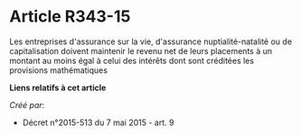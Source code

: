 # Article R343-15

Les entreprises d'assurance sur la vie, d'assurance nuptialité-natalité ou de capitalisation doivent maintenir le revenu net
de leurs placements à un montant au moins égal à celui des intérêts dont sont créditées les provisions mathématiques

**Liens relatifs à cet article**

_Créé par_:

  - Décret n°2015-513 du 7 mai 2015 - art. 9
